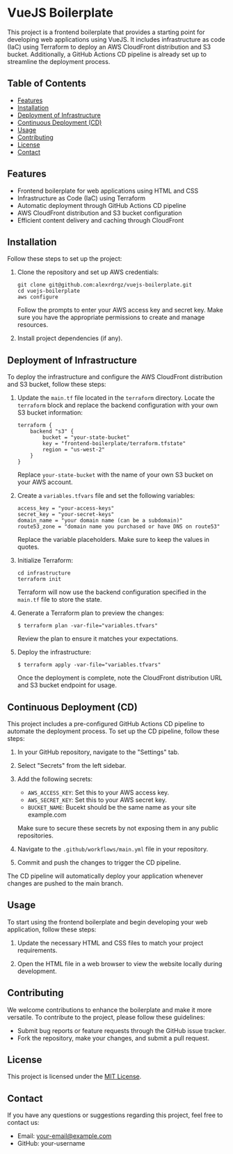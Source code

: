 VueJS Boilerplate
===================================

This project is a frontend boilerplate that provides a starting point for developing web applications using VueJS. It includes infrastructure as code (IaC) using Terraform to deploy an AWS CloudFront distribution and S3 bucket. Additionally, a GitHub Actions CD pipeline is already set up to streamline the deployment process.

Table of Contents
-----------------

-   [Features](#features)
-   [Installation](#installation)
-   [Deployment of Infrastructure](#deployment-of-infrastructure)
-   [Continuous Deployment (CD)](#continuous-deployment-cd)
-   [Usage](#usage)
-   [Contributing](#contributing)
-   [License](#license)
-   [Contact](#contact)

Features
--------

-   Frontend boilerplate for web applications using HTML and CSS
-   Infrastructure as Code (IaC) using Terraform
-   Automatic deployment through GitHub Actions CD pipeline
-   AWS CloudFront distribution and S3 bucket configuration
-   Efficient content delivery and caching through CloudFront

Installation
------------

Follow these steps to set up the project:

1.  Clone the repository and set up AWS credentials:


    ```
    git clone git@github.com:alexrdrgz/vuejs-boilerplate.git 
    cd vuejs-boilerplate
    aws configure
    ```

    Follow the prompts to enter your AWS access key and secret key. Make sure you have the appropriate permissions to create and manage resources.

2.  Install project dependencies (if any).

Deployment of Infrastructure
----------------------------

To deploy the infrastructure and configure the AWS CloudFront distribution and S3 bucket, follow these steps:

1.  Update the `main.tf` file located in the `terraform` directory. Locate the `terraform` block and replace the backend configuration with your own S3 bucket information:

    ```
    terraform { 
        backend "s3" { 
            bucket = "your-state-bucket" 
            key = "frontend-boilerplate/terraform.tfstate" 
            region = "us-west-2" 
        } 
    }
    ```

    Replace `your-state-bucket` with the name of your own S3 bucket on your AWS account.

2.  Create a `variables.tfvars` file and set the following variables:

    ```
    access_key = "your-access-keys" 
    secret_key = "your-secret-keys" 
    domain_name = "your domain name (can be a subdomain)" 
    route53_zone = "domain name you purchased or have DNS on route53"
    ```

    Replace the variable placeholders. Make sure to keep the values in quotes.

3.  Initialize Terraform:

    ```
    cd infrastructure 
    terraform init
    ```

    Terraform will now use the backend configuration specified in the `main.tf` file to store the state.

4.  Generate a Terraform plan to preview the changes:

    `$ terraform plan -var-file="variables.tfvars"`

    Review the plan to ensure it matches your expectations.

5.  Deploy the infrastructure:

    `$ terraform apply -var-file="variables.tfvars"`

    Once the deployment is complete, note the CloudFront distribution URL and S3 bucket endpoint for usage.

Continuous Deployment (CD)
--------------------------

This project includes a pre-configured GitHub Actions CD pipeline to automate the deployment process. To set up the CD pipeline, follow these steps:

1.  In your GitHub repository, navigate to the "Settings" tab.

2.  Select "Secrets" from the left sidebar.

3.  Add the following secrets:

    -   `AWS_ACCESS_KEY`: Set this to your AWS access key.
    -   `AWS_SECRET_KEY`: Set this to your AWS secret key.
    -   `BUCKET_NAME`: Bucekt should be the same name as your site example.com

    Make sure to secure these secrets by not exposing them in any public repositories.

4.  Navigate to the `.github/workflows/main.yml` file in your repository.

5.  Commit and push the changes to trigger the CD pipeline.

The CD pipeline will automatically deploy your application whenever changes are pushed to the main branch.

Usage
-----

To start using the frontend boilerplate and begin developing your web application, follow these steps:

1.  Update the necessary HTML and CSS files to match your project requirements.

2.  Open the HTML file in a web browser to view the website locally during development.

Contributing
------------

We welcome contributions to enhance the boilerplate and make it more versatile. To contribute to the project, please follow these guidelines:

-   Submit bug reports or feature requests through the GitHub issue tracker.
-   Fork the repository, make your changes, and submit a pull request.

License
-------

This project is licensed under the [MIT License](https://chat.openai.com/LICENSE).

Contact
-------

If you have any questions or suggestions regarding this project, feel free to contact us:

-   Email: <your-email@example.com>
-   GitHub: your-username